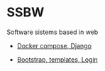 # SSBW
Software sistems based in web

- [Docker compose, Django](https://github.com/STiago/SSBW/tree/master/task1)

- [Bootstrap, templates, Login](https://github.com/STiago/SSBW/tree/master/task2/task2)
